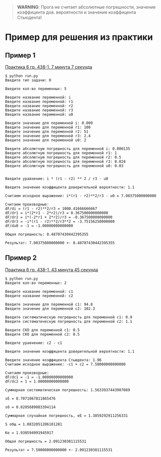 > **WARNING**: Прога не считает абсолютные погрешности, значение коэффицента дов. вероятности и значение коэффицента Стьюдента!

# Пример для решения из практики

## Пример 1
[Практика 6 гр. 438-1, 7 минута 7 секунда](https://skynet.2i.tusur.ru/playback/presentation/2.0/playback.html?meetingId=63609490961c34944bce2ccff61cef4fa2a3d0ec-1619494504161&t=7m7s)

```shell
$ python run.py
Введите тип задачи: 0

Введите кол-во переменных: 5

Введите название переменной: i
Введите название переменной: r1
Введите название переменной: r2
Введите название переменной: r3
Введите название переменной: u0

Введите значение для переменной i: 0.009
Введите значение для переменной r1: 100
Введите значение для переменной r2: 51
Введите значение для переменной r3: 2.4
Введите значение для переменной u0: 2

Введите абсолютную погрешность для переменной i: 0.000135
Введите абсолютную погрешность для переменной r1: 1
Введите абсолютную погрешность для переменной r2: 0.5
Введите абсолютную погрешность для переменной r3: 0.024
Введите абсолютную погрешность для переменной u0: 0.03


Введите уравнение: i * (r1 - r2) ** 2 / r3 - u0

Введите значение коэффицента доверительной вероятности: 1.1 

Считаем исходное выражение: i*(r1 - r2)**2/r3 - u0 = 7.00375000000000

Считаем производные:
dF/di = (r1 - r2)**2/r3 = 1000.41666666667
dF/dr1 = i*(2*r1 - 2*r2)/r3 = 0.367500000000000
dF/dr2 = i*(-2*r1 + 2*r2)/r3 = -0.367500000000000
dF/dr3 = -i*(r1 - r2)**2/r3**2 = -3.75156250000000
dF/du0 = -1 = -1.00000000000000

Общая погрешность: 0.48707430442395355

Результат: 7.00375000000000 +- 0.48707430442395355
```

## Пример 2
[Практика 6 гр. 438-1, 43 минута 45 секунда](https://skynet.2i.tusur.ru/playback/presentation/2.0/playback.html?meetingId=63609490961c34944bce2ccff61cef4fa2a3d0ec-1619494504161&t=43m45s)

```shell
$ python run.py
Введите кол-во переменных: 2

Введите название переменной: c1
Введите название переменной: c2

Введите значение для переменной c1: 94.8
Введите значение для переменной c2: 102.3

Введите систематическую погрешность для переменной c1: 0.9
Введите систематическую погрешность для переменной c2: 1.1

Введите СКО для переменной c1: 0.5
Введите СКО для переменной c2: 0.5

Введите уравнение: c2 - c1

Введите значение коэффицента доверительной вероятности: 1.1

Введите значение коэффицента Стьюдента: 1.96
Считаем исходное выражение: -c1 + c2 = 7.50000000000000  

Считаем производные:
dF/dc1 = -1 = -1.00000000000000
dF/dc2 = 1 = 1.00000000000000

Суммарная систематическая погрешность: 1.5633937443907089

sE = 0.7071067811865476

s0 = 0.8205689083394114

Суммарная случайная погрешность, eE = 1.3859292911256331 

S общ = 1.0832051206181281

Ке = 1.930594991945917

Общая погрешность = 2.091230381115531

Результат = 7.50000000000000 +- 2.091230381115531
```